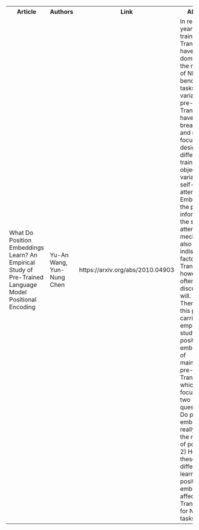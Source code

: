 <table>
  <tr>
    <th>Article</th>
    <th>Authors</th>
    <th>Link</th> 
    <th>Abstract</th>
  </tr>
  <tr>
    <td>What Do Position Embeddings Learn? An Empirical Study of Pre-Trained Language Model Positional Encoding</td>
    <td>Yu-An Wang, Yun-Nung Chen</td> 
    <td>https://arxiv.org/abs/2010.04903</td>
    <td>In recent years, pre-trained Transformers have dominated the majority of NLP benchmark tasks. Many variants of pre-trained Transformers have kept breaking out, and most focus on designing different pre-training objectives or variants of self-attention. Embedding the position information in the self-attention mechanism is also an indispensable factor in Transformers however is often discussed at will. Therefore, this paper carries out an empirical study on position embeddings of mainstream pre-trained Transformers, which mainly focuses on two questions: 1) Do position embeddings really learn the meaning of positions? 2) How do these different learned position embeddings affect Transformers for NLP tasks? </td>
  </tr>
</table>
